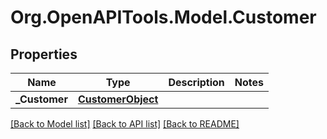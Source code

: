 
# Org.OpenAPITools.Model.Customer

## Properties

Name | Type | Description | Notes
------------ | ------------- | ------------- | -------------
**_Customer** | [**CustomerObject**](CustomerObject.md) |  | 

[[Back to Model list]](../README.md#documentation-for-models)
[[Back to API list]](../README.md#documentation-for-api-endpoints)
[[Back to README]](../README.md)

